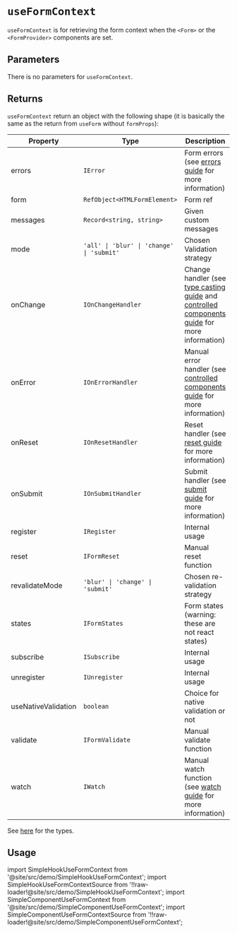 # `useFormContext`

`useFormContext` is for retrieving the form context when the `<Form>` or the `<FormProvider>` components are set.

## Parameters

There is no parameters for `useFormContext`.

## Returns

`useFormContext` return an object with the following shape (it is basically the same as the return from `useForm` without `formProps`):

| Property            | Type                                      | Description                                                                                                                                                                        |
| ------------------- | ----------------------------------------- | ---------------------------------------------------------------------------------------------------------------------------------------------------------------------------------- |
| errors              | `IError`                                  | Form errors (see [errors guide](/docs/guides/errors-and-styling) for more information)                                                                                             |
| form                | `RefObject<HTMLFormElement>`              | Form ref                                                                                                                                                                           |
| messages            | `Record<string, string>`                  | Given custom messages                                                                                                                                                              |
| mode                | `'all' \| 'blur' \| 'change' \| 'submit'` | Chosen Validation strategy                                                                                                                                                         |
| onChange            | `IOnChangeHandler`                        | Change handler (see [type casting guide](/docs/guides/type-casting-and-default-values) and [controlled components guide](/docs/guides/controlled-components) for more information) |
| onError             | `IOnErrorHandler`                         | Manual error handler (see [controlled components guide](/docs/guides/controlled-components#managing-manual-errors) for more information)                                           |
| onReset             | `IOnResetHandler`                         | Reset handler (see [reset guide](/docs/guides/submit-and-reset#with-the-onreset-handler) for more information)                                                                     |
| onSubmit            | `IOnSubmitHandler`                        | Submit handler (see [submit guide](/docs/guides/submit-and-reset#using-the-onsubmit-handler) for more information)                                                                 |
| register            | `IRegister`                               | Internal usage                                                                                                                                                                     |
| reset               | `IFormReset`                              | Manual reset function                                                                                                                                                              |
| revalidateMode      | `'blur' \| 'change' \| 'submit'`          | Chosen re-validation strategy                                                                                                                                                      |
| states              | `IFormStates`                             | Form states (warning: these are not react states)                                                                                                                                  |
| subscribe           | `ISubscribe`                              | Internal usage                                                                                                                                                                     |
| unregister          | `IUnregister`                             | Internal usage                                                                                                                                                                     |
| useNativeValidation | `boolean`                                 | Choice for native validation or not                                                                                                                                                |
| validate            | `IFormValidate`                           | Manual validate function                                                                                                                                                           |
| watch               | `IWatch`                                  | Manual watch function (see [watch guide](/docs/guides/watch) for more information)                                                                                                 |

See [here](/docs/api/types) for the types.

## Usage

import SimpleHookUseFormContext from '@site/src/demo/SimpleHookUseFormContext';
import SimpleHookUseFormContextSource from '!!raw-loader!@site/src/demo/SimpleHookUseFormContext';
import SimpleComponentUseFormContext from '@site/src/demo/SimpleComponentUseFormContext';
import SimpleComponentUseFormContextSource from '!!raw-loader!@site/src/demo/SimpleComponentUseFormContext';

<DemoTabs Component={SimpleComponentUseFormContext} Hook={SimpleHookUseFormContext} componentCode={SimpleComponentUseFormContextSource} componentMetastring="{6,22,25}" hookCode={SimpleHookUseFormContextSource} hookMetastring="{7,28,33}" withModes withRevalidateModes />
